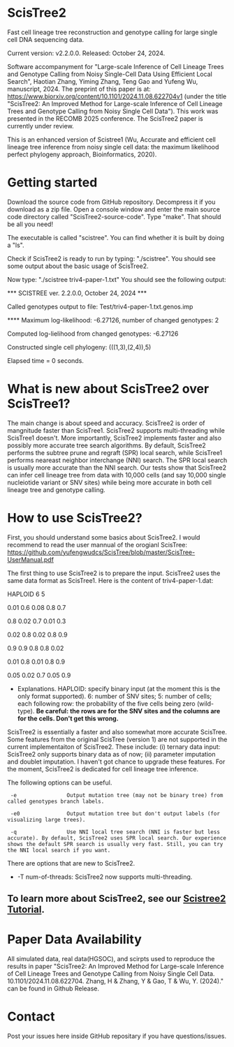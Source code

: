 # ScisTree2
Fast cell lineage tree reconstruction and genotype calling for large single cell DNA sequencing data.  

Current version: v2.2.0.0. Released: October 24, 2024.

Software accompanyment for "Large-scale Inference of Cell Lineage Trees and Genotype Calling from Noisy Single-Cell Data Using Efficient Local Search", Haotian Zhang, Yiming Zhang, Teng Gao and Yufeng Wu, manuscript, 2024. The preprint of this paper is at: https://www.biorxiv.org/content/10.1101/2024.11.08.622704v1 (under the title "ScisTree2: An Improved Method for Large-scale Inference of Cell Lineage Trees and Genotype Calling from Noisy Single Cell Data"). This work was presented in the RECOMB 2025 conference. The ScisTree2 paper is currently under review.

This is an enhanced version of Scistree1 (Wu, Accurate and efficient cell lineage tree inference from noisy single cell data: the maximum likelihood perfect phylogeny approach, Bioinformatics, 2020). 

# Getting started
Download the source code from GitHub repository. Decompress it if you download as a zip file. Open a console window and enter the main source code directory called "ScisTree2-source-code". Type "make". That should be all you need!

The executable is called "scistree". You can find whether it is built by doing a "ls". 

Check if ScisTree2 is ready to run by typing: "./scistree". You should see some output about the basic usage of ScisTree2. 

Now type: "./scistree triv4-paper-1.txt"
You should see the following output:

*** SCISTREE ver. 2.2.0.0, October 24, 2024 ***   

Called genotypes output to file: Test/triv4-paper-1.txt.genos.imp

**** Maximum log-likelihood: -6.27126, number of changed genotypes: 2

Computed log-lielihood from changed genotypes: -6.27126

Constructed single cell phylogeny: (((1,3),(2,4)),5)

Elapsed time = 0 seconds.

# What is new about ScisTree2 over ScisTree1?
The main change is about speed and accuracy. ScisTree2 is order of mangnitude faster than ScisTree1. ScisTree2 supports multi-threading while ScisTree1 doesn't. More importantly, ScisTree2 implements faster and also possibly more accurate tree search algorithms. By default, ScisTree2 performs the subtree prune and regraft (SPR) local search, while ScisTree1 performs neareast neighbor interchange (NNI) search. The SPR local search is usually more accurate than the NNI search. Our tests show that ScisTree2 can infer cell lineage tree from data with 10,000 cells (and say 10,000 single nucleiotide variant or SNV sites) while being more accurate in both cell lineage tree and genotype calling. 

# How to use ScisTree2?
First, you should understand some basics about ScisTree2. I would recommend to read the user mannual of the orogianl ScisTree: https://github.com/yufengwudcs/ScisTree/blob/master/ScisTree-UserManual.pdf

The first thing to use ScisTree2 is to prepare the input. ScisTree2 uses the same data format as ScisTree1. Here is the content of triv4-paper-1.dat:

HAPLOID 6 5  

0.01 0.6 0.08 0.8 0.7   

0.8 0.02 0.7 0.01 0.3   

0.02 0.8 0.02 0.8 0.9   

0.9 0.9 0.8 0.8 0.02   

0.01 0.8 0.01 0.8 0.9   

0.05 0.02 0.7 0.05 0.9  


* Explanations. HAPLOID: specify binary input (at the moment this is the only format supported). 6: number of SNV sites; 5: number of cells; each following row: the probability of the five cells being zero (wild-type). **Be careful: the rows are for the SNV sites and the columns are for the cells. Don't get this wrong.**

ScisTree2 is essentially a faster and also somewhat more accurate ScisTree. Some features from the original ScisTree (version 1) are not supported in the current implementaiton of ScisTree2. These include: (i) ternary data input: ScisTree2 only supports binary data as of now; (ii) parameter imputation and doublet imputation. I haven't got chance to upgrade these features. For the moment, ScisTree2 is dedicated for cell lineage tree inference.

The following options can be useful.

	 -e                Output mutation tree (may not be binary tree) from called genotypes branch labels.
  
	 -e0               Output mutation tree but don't output labels (for visualizing large trees).
  
	 -q                Use NNI local tree search (NNI is faster but less accurate). By default, ScisTree2 uses SPR local search. Our experience shows the default SPR search is usually very fast. Still, you can try the NNI local search if you want.

There are options that are new to ScisTree2.

* -T num-of-threads:  ScisTree2 now supports multi-threading. 

## To learn more about ScisTree2, see our [Scistree2 Tutorial](https://github.com/yufengwudcs/ScisTree2/blob/main/Scistree2_Tutorial.ipynb).

# Paper Data Availability
All simulated data, real data(HGSOC), and scirpts used to reproduce the results in paper "ScisTree2: An Improved Method for Large-scale Inference of Cell Lineage Trees and Genotype Calling from Noisy Single Cell Data. 10.1101/2024.11.08.622704. Zhang, H & Zhang, Y & Gao, T & Wu, Y. (2024)." can be found in Github Release.

# Contact
Post your issues here inside GitHub repositary if you have questions/issues.
